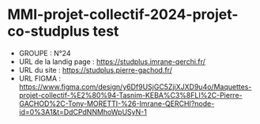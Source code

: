 # MMI-projet-collectif-2024-projet-co-studplus test

- GROUPE : N°24
- URL de la landig page : https://studplus.imrane-qerchi.fr/
- URL du site : https://studplus.pierre-gachod.fr/
- URL FIGMA : https://www.figma.com/design/y6Df9USjGC5ZjiXJXD9u4o/Maquettes-projet-collectif-%E2%80%94-Tasnim-KEBA%C3%8FLI%2C-Pierre-GACHOD%2C-Tony-MORETTI-%26-Imrane-QERCHI?node-id=0%3A1&t=DdCPdNNMhoWpUSyN-1
